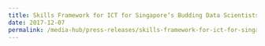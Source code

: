 ```yaml
---
title: Skills Framework for ICT for Singapore’s Budding Data Scientists, Cyber Risk Analysts, Companies and More
date: 2017-12-07
permalink: /media-hub/press-releases/skills-framework-for-ict-for-singapores-budding-data-scientists-cyber-risk-analysts-companies
---
```

